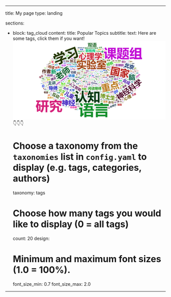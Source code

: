 
---
title: My page
type: landing

sections:
  - block: tag_cloud
    content:
      title: Popular Topics
      subtitle: 
      text: Here are some tags, click them if you want!![word](wordcloud.png#pic_left)👇👇👇
      # Choose a taxonomy from the `taxonomies` list in `config.yaml` to display (e.g. tags, categories, authors)
      taxonomy: tags
      # Choose how many tags you would like to display (0 = all tags)
      count: 20
    design:
      # Minimum and maximum font sizes (1.0 = 100%).
      font_size_min: 0.7
      font_size_max: 2.0
---

